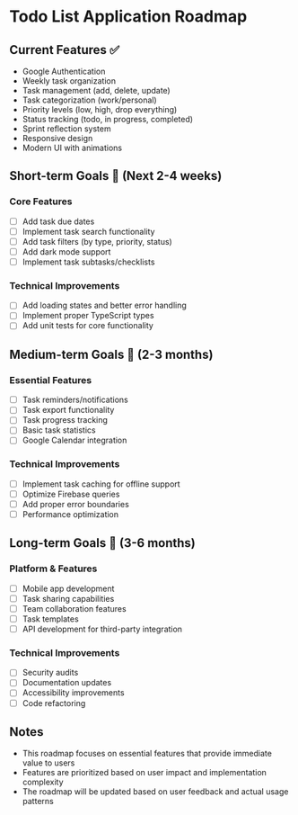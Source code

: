 # Todo List Application Roadmap

## Current Features ✅
- Google Authentication
- Weekly task organization
- Task management (add, delete, update)
- Task categorization (work/personal)
- Priority levels (low, high, drop everything)
- Status tracking (todo, in progress, completed)
- Sprint reflection system
- Responsive design
- Modern UI with animations

## Short-term Goals 🎯 (Next 2-4 weeks)

### Core Features
- [ ] Add task due dates
- [ ] Implement task search functionality
- [ ] Add task filters (by type, priority, status)
- [ ] Add dark mode support
- [ ] Implement task subtasks/checklists

### Technical Improvements
- [ ] Add loading states and better error handling
- [ ] Implement proper TypeScript types
- [ ] Add unit tests for core functionality

## Medium-term Goals 🎯 (2-3 months)

### Essential Features
- [ ] Task reminders/notifications
- [ ] Task export functionality
- [ ] Task progress tracking
- [ ] Basic task statistics
- [ ] Google Calendar integration

### Technical Improvements
- [ ] Implement task caching for offline support
- [ ] Optimize Firebase queries
- [ ] Add proper error boundaries
- [ ] Performance optimization

## Long-term Goals 🎯 (3-6 months)

### Platform & Features
- [ ] Mobile app development
- [ ] Task sharing capabilities
- [ ] Team collaboration features
- [ ] Task templates
- [ ] API development for third-party integration

### Technical Improvements
- [ ] Security audits
- [ ] Documentation updates
- [ ] Accessibility improvements
- [ ] Code refactoring

## Notes
- This roadmap focuses on essential features that provide immediate value to users
- Features are prioritized based on user impact and implementation complexity
- The roadmap will be updated based on user feedback and actual usage patterns